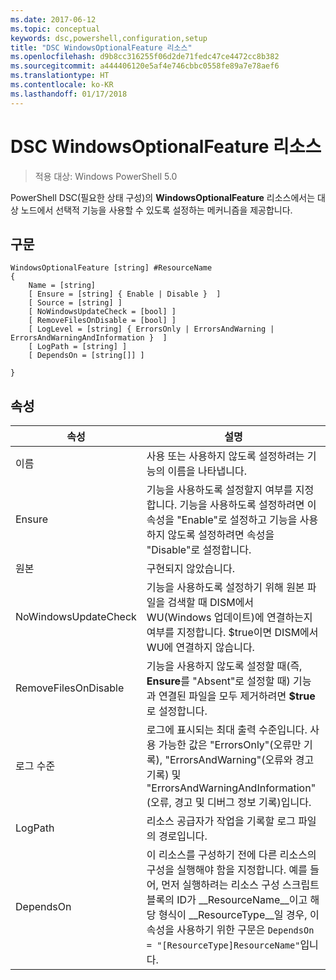 ```yaml
---
ms.date: 2017-06-12
ms.topic: conceptual
keywords: dsc,powershell,configuration,setup
title: "DSC WindowsOptionalFeature 리소스"
ms.openlocfilehash: d9b8cc316255f06d2de71fedc47ce4472cc8b382
ms.sourcegitcommit: a444406120e5af4e746cbbc0558fe89a7e78aef6
ms.translationtype: HT
ms.contentlocale: ko-KR
ms.lasthandoff: 01/17/2018
---
```

# <a name="dsc-windowsoptionalfeature-resource"></a>DSC WindowsOptionalFeature 리소스

> 적용 대상: Windows PowerShell 5.0

PowerShell DSC(필요한 상태 구성)의 **WindowsOptionalFeature** 리소스에서는 대상 노드에서 선택적 기능을 사용할 수 있도록 설정하는 메커니즘을 제공합니다.

## <a name="syntax"></a>구문

```
WindowsOptionalFeature [string] #ResourceName
{
    Name = [string]
    [ Ensure = [string] { Enable | Disable }  ]
    [ Source = [string] ]
    [ NoWindowsUpdateCheck = [bool] ]
    [ RemoveFilesOnDisable = [bool] ]
    [ LogLevel = [string] { ErrorsOnly | ErrorsAndWarning | ErrorsAndWarningAndInformation }  ]
    [ LogPath = [string] ]
    [ DependsOn = [string[]] ]
    
}
```

## <a name="properties"></a>속성

|  속성  |  설명   | 
|---|---| 
| 이름| 사용 또는 사용하지 않도록 설정하려는 기능의 이름을 나타냅니다.| 
| Ensure| 기능을 사용하도록 설정할지 여부를 지정합니다. 기능을 사용하도록 설정하려면 이 속성을 "Enable"로 설정하고 기능을 사용하지 않도록 설정하려면 속성을 "Disable"로 설정합니다.|
| 원본| 구현되지 않았습니다.|
| NoWindowsUpdateCheck| 기능을 사용하도록 설정하기 위해 원본 파일을 검색할 때 DISM에서 WU(Windows 업데이트)에 연결하는지 여부를 지정합니다. $true이면 DISM에서 WU에 연결하지 않습니다.|
| RemoveFilesOnDisable| 기능을 사용하지 않도록 설정할 때(즉, **Ensure**를 "Absent"로 설정할 때) 기능과 연결된 파일을 모두 제거하려면 **$true**로 설정합니다.|
| 로그 수준| 로그에 표시되는 최대 출력 수준입니다. 사용 가능한 값은 "ErrorsOnly"(오류만 기록), "ErrorsAndWarning"(오류와 경고 기록) 및 "ErrorsAndWarningAndInformation"(오류, 경고 및 디버그 정보 기록)입니다.|
| LogPath| 리소스 공급자가 작업을 기록할 로그 파일의 경로입니다.| 
| DependsOn| 이 리소스를 구성하기 전에 다른 리소스의 구성을 실행해야 함을 지정합니다. 예를 들어, 먼저 실행하려는 리소스 구성 스크립트 블록의 ID가 __ResourceName__이고 해당 형식이 __ResourceType__일 경우, 이 속성을 사용하기 위한 구문은 `DependsOn = "[ResourceType]ResourceName"`입니다.| 
 



